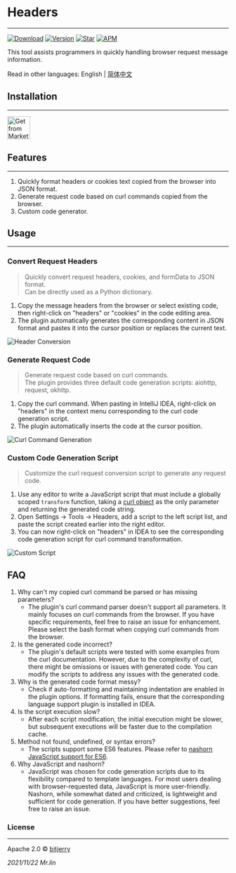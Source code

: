 # Headers


---
[![Download](https://img.shields.io/jetbrains/plugin/d/18299?style=flat-square)](https://plugins.jetbrains.com/plugin/18299-headers)
[![Version](https://img.shields.io/jetbrains/plugin/v/18299?style=flat-square)](https://plugins.jetbrains.com/plugin/18299-headers/versions)
[![Star](https://img.shields.io/jetbrains/plugin/r/stars/18299?label=Headers&style=flat-square)](https://plugins.jetbrains.com/plugin/18299)
[![APM](https://img.shields.io/github/license/bitjerry/Headers?color=blue&style=flat-square)](./LICENSE)

This tool assists programmers in quickly handling browser request message information.

Read in other languages: English | [简体中文](./README.zh-CN.md)

## Installation

---
<a href="https://plugins.jetbrains.com/plugin/18299-headers" target="_blank">
    <img src="https://cdn.jsdelivr.net/gh/bitjerry/Headers@main/images/installation_button.svg" height="52" alt="Get from Marketplace" title="Get from Marketplace">
</a>

<!-- Plugin description -->

## Features

---
1. Quickly format headers or cookies text copied from the browser into JSON format.
2. Generate request code based on curl commands copied from the browser.
3. Custom code generator.

## Usage

---

### Convert Request Headers

> Quickly convert request headers, cookies, and formData to JSON format.  
> Can be directly used as a Python dictionary.

1. Copy the message headers from the browser or select existing code, then right-click on "headers" or "cookies" in the code editing area.
2. The plugin automatically generates the corresponding content in JSON format and pastes it into the cursor position or replaces the current text.

![Header Conversion](https://cdn.jsdelivr.net/gh/bitjerry/Headers@main/images/headers.gif)

### Generate Request Code

> Generate request code based on curl commands.  
> The plugin provides three default code generation scripts: aiohttp, request, okhttp.

1. Copy the curl command. When pasting in IntelliJ IDEA, right-click on "headers" in the context menu corresponding to the curl code generation script.
2. The plugin automatically inserts the code at the cursor position.

![Curl Command Generation](https://cdn.jsdelivr.net/gh/bitjerry/Headers@main/images/curl.gif)

### Custom Code Generation Script

> Customize the curl request conversion script to generate any request code.

1. Use any editor to write a JavaScript script that must include a globally scoped `transform` function, taking a [curl object](https://cdn.jsdelivr.net/gh/bitjerry/Headers@main/src/main/resources/scripts/test.js) as the only parameter and returning the generated code string.
2. Open Settings -> Tools -> Headers, add a script to the left script list, and paste the script created earlier into the right editor.
3. You can now right-click on "headers" in IDEA to see the corresponding code generation script for curl command transformation.

![Custom Script](https://cdn.jsdelivr.net/gh/bitjerry/Headers@main/images/custom_script.png)

<!-- Plugin description end -->

## FAQ

1. Why can't my copied curl command be parsed or has missing parameters?
    - The plugin's curl command parser doesn't support all parameters. It mainly focuses on curl commands from the browser. If you have specific requirements, feel free to raise an issue for enhancement.
      Please select the bash format when copying curl commands from the browser.
2. Is the generated code incorrect?
    - The plugin's default scripts were tested with some examples from the curl documentation. However, due to the complexity of curl, there might be omissions or issues with generated code. You can modify the scripts to address any issues with the generated code.
3. Why is the generated code format messy?
    - Check if auto-formatting and maintaining indentation are enabled in the plugin options. If formatting fails, ensure that the corresponding language support plugin is installed in IDEA.
4. Is the script execution slow?
    - After each script modification, the initial execution might be slower, but subsequent executions will be faster due to the compilation cache.
5. Method not found, undefined, or syntax errors?
    - The scripts support some ES6 features. Please refer to [nashorn JavaScript support for ES6](https://developer.oracle.com/zh/learn/technical-articles/nashorn-javascript-part1).
6. Why JavaScript and nashorn?
    - JavaScript was chosen for code generation scripts due to its flexibility compared to template languages. For most users dealing with browser-requested data, JavaScript is more user-friendly.
      Nashorn, while somewhat dated and criticized, is lightweight and sufficient for code generation. If you have better suggestions, feel free to raise an issue.

### License

---
Apache 2.0 © [bitjerry](./LICENSE)
  
*2021/11/22*
*Mr.lin*
